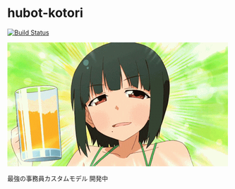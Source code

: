 # hubot-kotori
[![Build Status](https://travis-ci.org/yagi2/hubot-kotori.svg?branch=master)](https://travis-ci.org/yagi2/hubot-kotori)

![kotori](images/kotori.gif)

最強の事務員カスタムモデル 開発中